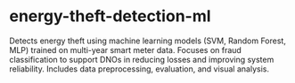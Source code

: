 # energy-theft-detection-ml
Detects energy theft using machine learning models (SVM, Random Forest, MLP) trained on multi-year smart meter data. Focuses on fraud classification to support DNOs in reducing losses and improving system reliability. Includes data preprocessing, evaluation, and visual analysis.
